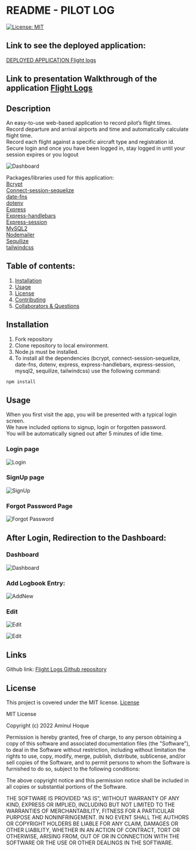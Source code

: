 # README - PILOT LOG

[![License: MIT](https://img.shields.io/badge/License-MIT-green.svg)](https://opensource.org/licenses/MIT)

## Link to see the deployed application:

[DEPLOYED APPLICATION Flight logs](https://proje-2.herokuapp.com/) 

## Link to presentation Walkthrough of the application [Flight Logs](https://docs.google.com/presentation/d/1VkCxlMfzRDLJgDulqRDW2buKqhcXd89twEXsXEmm7VA/edit?usp=sharing)



## Description  

An easy-to-use web-based application to record pilot’s flight times.  
Record departure and arrival airports and time and automatically calculate flight time.  
Record each flight against a specific aircraft type and registration id.  
Secure login and once you have been logged in, stay logged in until your session expires or you logout  
  
![Dashboard]()
  
Packages/libraries used for this application:  
[Bcrypt](https://www.npmjs.com/package/bcrypt)  
[Connect-session-sequelize](https://www.npmjs.com/package/connect-session-sequelize)  
[date-fns](https://date-fns.org/)  
[dotenv](https://www.npmjs.com/package/dotenv)  
[Express](https://www.npmjs.com/package/express)  
[Express-handlebars](https://www.npmjs.com/search?q=express%20handlebars)  
[Express-session](https://www.npmjs.com/package/express-session)  
[MySQL2](https://www.npmjs.com/package/mysql2)  
[Nodemailer](https://nodemailer.com/about/)  
[Sequilize](https://sequelize.org/)  
[tailwindcss](https://tailwindcss.com/)

## Table of contents:

1. [Installation](#installation)
2. [Usage](#usage)
3. [License](#license)
4. [Contributing](#contributing)
5. [Collaborators & Questions](#Collaborators/Questions)

## Installation

1. Fork repository
2. Clone repository to local environment.
3. Node.js must be installed.
4. To install all the dependencies (bcrypt, connect-session-sequelize, date-fns, dotenv, express, express-handlebars, express-session, mysql2, sequilize, tailwindcss) use the following command:

```bash
npm install
```

## Usage  
When you first visit the app, you will be presented with a typical login screen.  
We have included options to signup, login or forgotten password.  
You will be automatically signed out after 5 minutes of idle time.  

### Login page

![Login](./assets/login_page.png)

### SignUp page

![SignUp](./assets/SignUp_page.png)

### Forgot Password Page

![Forgot Password](./assets/forgot_password.png)

## After Login, Redirection to the Dashboard:

### Dashboard

![Dashboard](./assets/Dashboard_Screenshot.png)

### Add Logbook Entry:

![AddNew](./assets/AddNew_Screenshot.png)

### Edit 

![Edit](./assets/Edit_Del_screenshot.png)

![Edit](./assets/Edit_ss.png)

## Links  
Github link: [Flight Logs Github repository](https://github.com/ausamindec)
  
## License  

This project is covered under the MIT license.
[License](https://github.com/ausamindec/flightLogs/blob/main/LICENSE)

MIT License

Copyright (c) 2022 Aminul Hoque

Permission is hereby granted, free of charge, to any person obtaining a copy
of this software and associated documentation files (the "Software"), to deal
in the Software without restriction, including without limitation the rights
to use, copy, modify, merge, publish, distribute, sublicense, and/or sell
copies of the Software, and to permit persons to whom the Software is
furnished to do so, subject to the following conditions:

The above copyright notice and this permission notice shall be included in all
copies or substantial portions of the Software.

THE SOFTWARE IS PROVIDED "AS IS", WITHOUT WARRANTY OF ANY KIND, EXPRESS OR
IMPLIED, INCLUDING BUT NOT LIMITED TO THE WARRANTIES OF MERCHANTABILITY,
FITNESS FOR A PARTICULAR PURPOSE AND NONINFRINGEMENT. IN NO EVENT SHALL THE
AUTHORS OR COPYRIGHT HOLDERS BE LIABLE FOR ANY CLAIM, DAMAGES OR OTHER
LIABILITY, WHETHER IN AN ACTION OF CONTRACT, TORT OR OTHERWISE, ARISING FROM,
OUT OF OR IN CONNECTION WITH THE SOFTWARE OR THE USE OR OTHER DEALINGS IN THE
SOFTWARE.